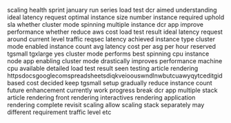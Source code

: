 scaling health sprint january run series load test dcr aimed understanding ideal latency request optimal instance size number instance required uphold sla whether cluster mode spinning multiple instance dcr app improve performance whether reduce aws cost load test result ideal latency request around current level traffic reqsec latency achieved instance type cluster mode enabled instance count avg latency cost per asg per hour reserved tgsmall tgxlarge yes cluster mode performs best spinning cpu instance node app enabling cluster mode drastically improves performance machine cpu available detailed load test result seen testing article rendering httpsdocsgooglecomspreadsheetsdiqkveioouswndlnwbutcuawyqytceditgid based cost decided keep tgsmall setup gradually reduce instance count future enhancement currently work progress break dcr app multiple stack article rendering front rendering interactives rendering application rendering complete revisit scaling allow scaling stack separately may different requirement traffic level etc